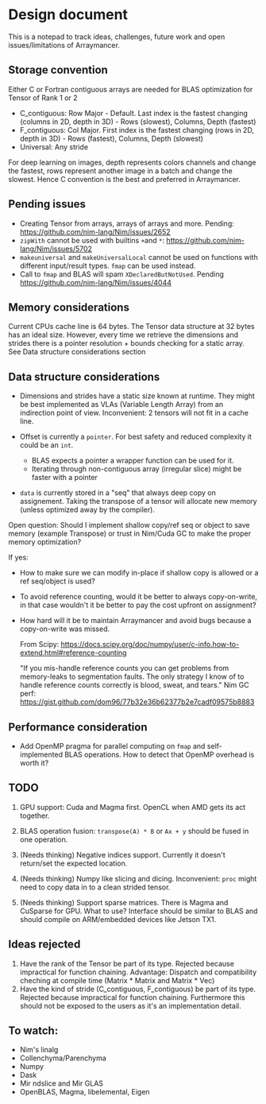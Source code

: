 # Design document

This is a notepad to track ideas, challenges, future work and open issues/limitations of Arraymancer.

## Storage convention

Either C or Fortran contiguous arrays are needed for BLAS optimization for Tensor of Rank 1 or 2
* C_contiguous: Row Major - Default. Last index is the fastest changing (columns in 2D, depth in 3D) - Rows (slowest), Columns, Depth (fastest)
* F_contiguous: Col Major. First index is the fastest changing (rows in 2D, depth in 3D) - Rows (fastest), Columns, Depth (slowest)
* Universal: Any stride

For deep learning on images, depth represents colors channels and change the fastest, rows represent another image in a batch and change the slowest. Hence C convention is the best and preferred in Arraymancer.

## Pending issues
* Creating Tensor from arrays, arrays of arrays and more. Pending: https://github.com/nim-lang/Nim/issues/2652
* `zipWith` cannot be used with builtins `+`and `*`: https://github.com/nim-lang/Nim/issues/5702
* `makeuniversal` and `makeUniversalLocal` cannot be used on functions with different input/result types. `fmap` can be used instead.
* Call to `fmap` and BLAS will spam `XDeclaredButNotUsed`. Pending https://github.com/nim-lang/Nim/issues/4044

## Memory considerations
Current CPUs cache line is 64 bytes. The Tensor data structure at 32 bytes has an ideal size.
However, every time we retrieve the dimensions and strides there is a pointer resolution + bounds checking for a static array. See Data structure considerations section

## Data structure considerations

* Dimensions and strides have a static size known at runtime. They might be best implemented as VLAs (Variable Length Array) from an indirection point of view. Inconvenient: 2 tensors will not fit in a cache line.

* Offset is currently a `pointer`. For best safety and reduced complexity it could be an `int`.
    * BLAS expects a pointer a wrapper function can be used for it.
    * Iterating through non-contiguous array (irregular slice) might be faster with a pointer

* `data` is currently stored in a "seq" that always deep copy on assignement. Taking the transpose of a tensor will allocate new memory (unless optimized away by the compiler).

Open question: Should I implement shallow copy/ref seq or object to save memory (example Transpose) or trust in Nim/Cuda GC to make the proper memory optimization?

If yes:

- How to make sure we can modify in-place if shallow copy is allowed or a ref seq/object is used?
- To avoid reference counting, would it be better to always copy-on-write, in that case wouldn't it be better to pay the cost upfront on assignment?
- How hard will it be to maintain Arraymancer and avoid bugs because a copy-on-write was missed.

    From Scipy: https://docs.scipy.org/doc/numpy/user/c-info.how-to-extend.html#reference-counting

    "If you mis-handle reference counts you can get problems from memory-leaks to segmentation faults.  The only strategy I know of to handle reference counts correctly is blood, sweat, and tears."
Nim GC perf: https://gist.github.com/dom96/77b32e36b62377b2e7cadf09575b8883

## Performance consideration

* Add OpenMP pragma for parallel computing on `fmap` and self-implemented BLAS operations.
    How to detect that OpenMP overhead is worth it?

## TODO
1. GPU support: Cuda and Magma first. OpenCL when AMD gets its act together.
2. BLAS operation fusion: `transpose(A) * B` or `Ax + y` should be fused in one operation.
3. (Needs thinking) Negative indices support. Currently it doesn't return/set the expected location.

999. (Needs thinking) Numpy like slicing and dicing. Inconvenient: `proc` might need to copy data in to a clean strided tensor.
999. (Needs thinking) Support sparse matrices. There is Magma and CuSparse for GPU. What to use? Interface should be similar to BLAS and should compile on ARM/embedded devices like Jetson TX1.

## Ideas rejected

1. Have the rank of the Tensor be part of its type. Rejected because impractical for function chaining.
    Advantage: Dispatch and compatibility cheching at compile time (Matrix * Matrix and Matrix * Vec)
2. Have the kind of stride (C_contiguous, F_contiguous) be part of its type. Rejected because impractical for function chaining. Furthermore this should not be exposed to the users as it's an implementation detail.

## To watch:

* Nim's linalg
* Collenchyma/Parenchyma
* Numpy
* Dask
* Mir ndslice and Mir GLAS
* OpenBLAS, Magma, libelemental, Eigen